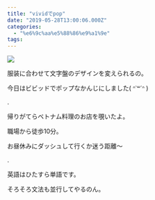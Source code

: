 ```yaml
---
title: "vividでpop"
date: "2019-05-28T13:00:06.000Z"
categories: 
  - "%e6%9c%aa%e5%88%86%e9%a1%9e"
tags: 
---
```


![](images/19-05-28-06-36-36-335_deco4586411384099070557.jpg)

服装に合わせて文字盤のデザインを変えられるの。

今日はビビッドでポップなかんじにしました( ᐢ˙꒳˙ᐢ )

.

帰りがてらベトナム料理のお店を覗いたよ。

職場から徒歩10分。

お昼休みにダッシュして行くか迷う距離〜

.

英語はひたすら単語です。

そろそろ文法も並行してやるのん。
